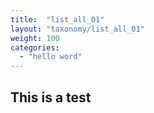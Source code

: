 ```yaml
---
title:  "list_all_01"
layout: "taxonomy/list_all_01"
weight: 100
categories:
  - "hello word"
---
```


## This is a test
